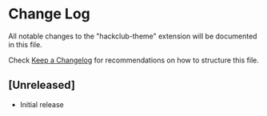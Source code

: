 # Change Log

All notable changes to the "hackclub-theme" extension will be documented in this file.

Check [Keep a Changelog](http://keepachangelog.com/) for recommendations on how to structure this file.

## [Unreleased]

- Initial release